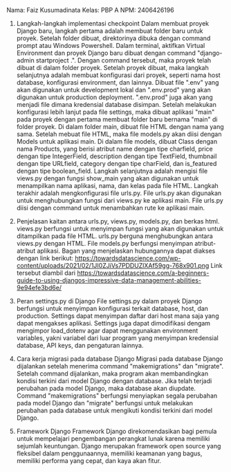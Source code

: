 Nama: Faiz Kusumadinata
Kelas: PBP A
NPM: 2406426196
1. Langkah-langkah implementasi checkpoint
   Dalam membuat proyek Django baru, langkah pertama adalah membuat folder baru untuk proyek. Setelah folder dibuat, direktorinya dibuka dengan command prompt atau Windows Powershell. Dalam terminal, aktifkan Virtual Environment dan proyek Django baru dibuat dengan command "django-admin startproject <proyek> .". Dengan command tersebut, maka proyek telah dibuat di dalam folder proyek. Setelah proyek dibuat, maka langkah selanjutnya adalah membuat konfigurasi dari proyek, seperti nama host database, konfigurasi environment, dan lainnya. Dibuat file ".env" yang akan digunakan untuk development lokal dan ".env.prod" yang akan digunakan untuk production deployment. ".env.prod" juga akan yang menjadi file dimana kredensial database disimpan.
   Setelah melakukan konfigurasi lebih lanjut pada file settings, maka dibuat aplikasi "main" pada proyek dengan pertama membuat folder baru bernama "main" di folder proyek. Di dalam folder main, dibuat file HTML dengan nama yang sama. Setelah mebuat file HTML, maka file models.py akan diisi dengan Models untuk aplikasi main. Di dalam file models, dibuat Class dengan nama Products, yang berisi atribut name dengan tipe charfield, price dengan tipe IntegerField, description dengan tipe TextField, thumbnail dengan tipe URLfield, category dengan tipe charField, dan is_featured dengan tipe boolean_field. Langkah selanjutnya adalah mengisi file views.py dengan fungsi show_main yang akan digunakan untuk menampilkan nama aplikasi, nama, dan kelas pada file HTML. Langkah terakhir adalah mengkonfigurasi file urls.py. File urls.py akan digunakan untuk menghubungkan fungsi dari views.py ke aplikasi main. File urls.py diisi dengan command untuk menambahkan rute ke aplikasi main.
   
2. Penjelasan kaitan antara urls.py, views.py, models.py, dan berkas html.
   views.py berfungsi untuk menyimpan fungsi yang akan digunakan untuk ditampilkan pada file HTML. urls.py berguna menghubungkan antara views.py dengan HTML. File models.py berfungsi menyimpan atribut-atribut aplikasi. Bagan yang menjelaskan hubungannya dapat diakses dengan link berikut: https://towardsdatascience.com/wp-content/uploads/2021/02/1JI0ZJiVs7PDDUZlXAf59gg-768x901.png
   Link tersebut diambil dari https://towardsdatascience.com/a-beginners-guide-to-using-djangos-impressive-data-management-abilities-9e94efe3bd6e/
   
4. Peran settings.py di Django
   File settings.py dalam proyek Django berfungsi untuk menyimpan konfigurasi terkait database, host, dan production. Settings dapat menyimpan daftar dari host mana saja yang dapat mengakses aplikasi. Settings juga dapat dimodifikasi dengam mengimpor load_dotenv agar dapat menggunakan environment variables, yakni variabel dari luar program yang menyimpan kredensial database, API keys, dan pengaturan lainnya.
   
6. Cara kerja migrasi pada database Django
   Migrasi pada database Django dijalankan setelah menerima command "makemigrations" dan "migrate". Setelah command dijalankan, maka program akan membandingkan kondisi terkini dari model Django dengan database. Jika telah terjadi perubahan pada model Django, maka database akan diupdate. Command "makemigrations" berfungsi menyiapkan segala perubahan pada model Django dan "migrate" berfungsi untuk melakukan perubahan pada database untuk mengikuti kondisi terkini dari model Django.
   
8. Framework Django
   Framework Django direkomendasikan bagi pemula untuk mempelajari pengembangan perangkat lunak karena memiliki sejumlah keuntungan. Django merupakan framework open source yang fleksibel dalam penggunaannya, memiliki keamanan yang bagus, memiliki performa yang cepat, dan kaya akan fitur. 
